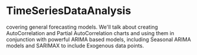 # TimeSeriesDataAnalysis
covering general forecasting models. We'll talk about creating AutoCorrelation and Partial AutoCorrelation charts and using them in conjunction with powerful ARIMA based models, including Seasonal ARIMA models and SARIMAX to include Exogenous data points.

